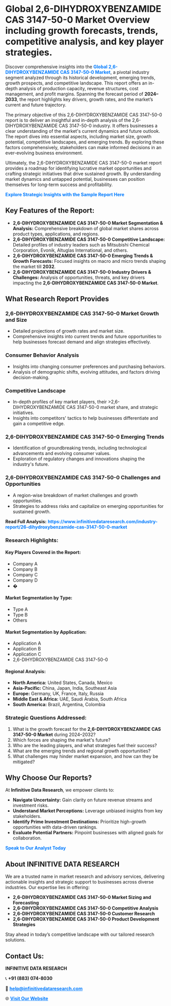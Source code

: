 <h1>Global 2,6-DIHYDROXYBENZAMIDE CAS 3147-50-0 Market Overview including growth forecasts, trends, competitive analysis, and key player strategies.</h1>
<p>
Discover comprehensive insights into the 
<a href="https://www.infinitivedataresearch.com/industry-report/26-dihydroxybenzamide-cas-3147-50-0-market" rel="dofollow" style="color: #007BFF; text-decoration: none;"><strong>Global 2,6-DIHYDROXYBENZAMIDE CAS 3147-50-0 Market</strong></a>, a pivotal industry segment analyzed through its historical development, emerging trends, growth prospects, and competitive landscape. This report offers an in-depth analysis of production capacity, revenue structures, cost management, and profit margins. Spanning the forecast period of <strong>2024–2033</strong>, the report highlights key drivers, growth rates, and the market’s current and future trajectory.
</p>
<p>
The primary objective of this 2,6-DIHYDROXYBENZAMIDE CAS 3147-50-0 report is to deliver an insightful and in-depth analysis of the 2,6-DIHYDROXYBENZAMIDE CAS 3147-50-0 industry. It offers businesses a clear understanding of the market's current dynamics and future outlook. The report dives into essential aspects, including market size, growth potential, competitive landscapes, and emerging trends. By exploring these factors comprehensively, stakeholders can make informed decisions in an ever-evolving business environment.
</p>
<p>
Ultimately, the 2,6-DIHYDROXYBENZAMIDE CAS 3147-50-0 market report provides a roadmap for identifying lucrative market opportunities and crafting strategic initiatives that drive sustained growth. By understanding market dynamics and untapped potential, businesses can position themselves for long-term success and profitability.
</p>
<p>
<a href="https://www.infinitivedataresearch.com/request-sample/reportId=110906" style="color: #007BFF; text-decoration: none;"><strong>Explore Strategic Insights with the Sample Report Here</strong></a>
</p>

<h2>Key Features of the Report:</h2>
<ul>
<li><strong>2,6-DIHYDROXYBENZAMIDE CAS 3147-50-0 Market Segmentation & Analysis:</strong> Comprehensive breakdown of global market shares across product types, applications, and regions.</li>
<li><strong>2,6-DIHYDROXYBENZAMIDE CAS 3147-50-0 Competitive Landscape:</strong> Detailed profiles of industry leaders such as Mitsubishi Chemical Corporation, Evonik, Altuglas International, and others.</li>
<li><strong>2,6-DIHYDROXYBENZAMIDE CAS 3147-50-0 Emerging Trends & Growth Forecasts:</strong> Focused insights on macro and micro trends shaping the market till <strong>2032</strong>.</li>
<li><strong>2,6-DIHYDROXYBENZAMIDE CAS 3147-50-0 Industry Drivers & Challenges:</strong> Analysis of opportunities, threats, and key drivers impacting the <strong>2,6-DIHYDROXYBENZAMIDE CAS 3147-50-0 Market</strong>.</li>
</ul>

<h2>What Research Report Provides</h2>
<h3>2,6-DIHYDROXYBENZAMIDE CAS 3147-50-0 Market Growth and Size</h3>
<ul>
<li>Detailed projections of growth rates and market size.</li>
<li>Comprehensive insights into current trends and future opportunities to help businesses forecast demand and align strategies effectively.</li>
</ul>

<h3>Consumer Behavior Analysis</h3>
<ul>
<li>Insights into changing consumer preferences and purchasing behaviors.</li>
<li>Analysis of demographic shifts, evolving attitudes, and factors driving decision-making.</li>
</ul>

<h3>Competitive Landscape</h3>
<ul>
<li>In-depth profiles of key market players, their >2,6-DIHYDROXYBENZAMIDE CAS 3147-50-0 market share, and strategic initiatives.</li>
<li>Insights into competitors' tactics to help businesses differentiate and gain a competitive edge.</li>
</ul>

<h3>2,6-DIHYDROXYBENZAMIDE CAS 3147-50-0 Emerging Trends</h3>
<ul>
<li>Identification of groundbreaking trends, including technological advancements and evolving consumer values.</li>
<li>Exploration of regulatory changes and innovations shaping the industry's future.</li>
</ul>

<h3>2,6-DIHYDROXYBENZAMIDE CAS 3147-50-0 Challenges and Opportunities</h3>
<ul>
<li>A region-wise breakdown of market challenges and growth opportunities.</li>
<li>Strategies to address risks and capitalize on emerging opportunities for sustained growth.</li>
</ul>
<p><strong>Read Full Analysis:</strong> <a href="https://www.infinitivedataresearch.com/industry-report/26-dihydroxybenzamide-cas-3147-50-0-market" rel="dofollow" style="color: #007BFF; text-decoration: none;"><strong>https://www.infinitivedataresearch.com/industry-report/26-dihydroxybenzamide-cas-3147-50-0-market</strong></a></p>
<h3>Research Highlights:</h3>
<h4>Key Players Covered in the Report:</h4>
<ul><li>Company A</li><li>Company B</li><li>Company C</li><li>Company D</li><li>�</li></ul>
<h4>Market Segmentation by Type:</h4>
<ul><li>Type A</li><li>Type B</li><li>Others</li></ul>
<h4>Market Segmentation by Application:</h4>
<ul><li>Application A</li><li>Application B</li><li>Application C</li><li>2,6-DIHYDROXYBENZAMIDE CAS 3147-50-0</li></ul>

<h4>Regional Analysis:</h4>
<ul>
<li><strong>North America:</strong> United States, Canada, Mexico</li>
<li><strong>Asia-Pacific:</strong> China, Japan, India, Southeast Asia</li>
<li><strong>Europe:</strong> Germany, UK, France, Italy, Russia</li>
<li><strong>Middle East & Africa:</strong> UAE, Saudi Arabia, South Africa</li>
<li><strong>South America:</strong> Brazil, Argentina, Colombia</li>
</ul>

<h3>Strategic Questions Addressed:</h3>
<ol>
<li>What is the growth forecast for the <strong>2,6-DIHYDROXYBENZAMIDE CAS 3147-50-0 Market</strong> during 2024–2032?</li>
<li>Which forces are shaping the market's future?</li>
<li>Who are the leading players, and what strategies fuel their success?</li>
<li>What are the emerging trends and regional growth opportunities?</li>
<li>What challenges may hinder market expansion, and how can they be mitigated?</li>
</ol>

<h2>Why Choose Our Reports?</h2>
<p>At <strong>Infinitive Data Research</strong>, we empower clients to:</p>
<ul>
<li><strong>Navigate Uncertainty:</strong> Gain clarity on future revenue streams and investment risks.</li>
<li><strong>Understand Market Perceptions:</strong> Leverage unbiased insights from key stakeholders.</li>
<li><strong>Identify Prime Investment Destinations:</strong> Prioritize high-growth opportunities with data-driven rankings.</li>
<li><strong>Evaluate Potential Partners:</strong> Pinpoint businesses with aligned goals for collaboration.</li>
</ul>
<p><a href="https://www.infinitivedataresearch.com/industry-report/26-dihydroxybenzamide-cas-3147-50-0-market" rel="dofollow" style="color: #007BFF; text-decoration: none;"><strong>Speak to Our Analyst Today</strong></a></p>

<h2>About INFINITIVE DATA RESEARCH</h2>
<p>We are a trusted name in market research and advisory services, delivering actionable insights and strategic support to businesses across diverse industries. Our expertise lies in offering:</p>
<ul>
<li><strong>2,6-DIHYDROXYBENZAMIDE CAS 3147-50-0 Market Sizing and Forecasting</strong></li>
<li><strong>2,6-DIHYDROXYBENZAMIDE CAS 3147-50-0 Competitive Analysis</strong></li>
<li><strong>2,6-DIHYDROXYBENZAMIDE CAS 3147-50-0 Customer Research</strong></li>
<li><strong>2,6-DIHYDROXYBENZAMIDE CAS 3147-50-0 Product Development Strategies</strong></li>
</ul>
<p>Stay ahead in today’s competitive landscape with our tailored research solutions.</p>

<h2>Contact Us:</h2>
<p><strong>INFINITIVE DATA RESEARCH</strong></p>
<p>📞 <strong>+91 (883) 074-8030</strong></p>
<p>📧 <strong><a href="mailto:help@infinitivedataresearch.com" style="color: #007BFF;">help@infinitivedataresearch.com</a></strong></p>
<p>🌐 <strong><a href="https://www.infinitivedataresearch.com" rel="dofollow" style="color: #007BFF;">Visit Our Website</a></strong></p>